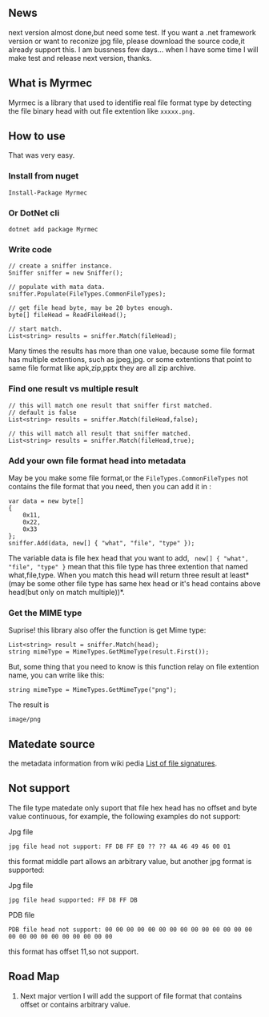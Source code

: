 ## News

next version almost done,but need some test.
If you want a .net framework version or want to reconize jpg file, please download the source code,it already support this.
I am bussness few days... when I have some time I will make test and release next version, thanks.


## What is Myrmec ##
Myrmec is a library that used to identifie real file format type by detecting the file binary head with out file extention like `xxxxx.png`.

## How to use ##

That was very easy.

### Install from nuget ###

	Install-Package Myrmec
### Or DotNet cli ###
	
	dotnet add package Myrmec

### Write code ###

    // create a sniffer instance.
    Sniffer sniffer = new Sniffer();

	// populate with mata data.
    sniffer.Populate(FileTypes.CommonFileTypes);
	
	// get file head byte, may be 20 bytes enough.
    byte[] fileHead = ReadFileHead();

	// start match.
    List<string> results = sniffer.Match(fileHead);

Many times the results has more than one value, because some file format has multiple extentions, such as jpeg,jpg. or some extentions that point to same file format like apk,zip,pptx they are all zip archive.

### Find one result vs multiple result ###

	// this will match one result that sniffer first matched.
	// default is false
    List<string> results = sniffer.Match(fileHead,false);

	// this will match all result that sniffer matched.
    List<string> results = sniffer.Match(fileHead,true);

### Add your own file format head into metadata ###

May be you make some file format,or the `FileTypes.CommonFileTypes` not contains the file format that you need, then you can add it in :

    var data = new byte[]
    {
        0x11,
        0x22,
        0x33
    };
    sniffer.Add(data, new[] { "what", "file", "type" });

The variable data is file hex head that you want to add, ` new[] { "what", "file", "type" }` mean that this file type has three extention that named what,file,type. When you match this head will return three result at least*(may be some other file type has same hex head or it's head contains above head(but only on match multiple))*.

### Get the MIME type ###

Suprise! this library also offer the function is get Mime type:

	List<string> result = sniffer.Match(head);
	string mimeType = MimeTypes.GetMimeType(result.First());

But, some thing that you need to know is this function relay on file extention name, you can write like this:

	string mimeType = MimeTypes.GetMimeType("png");

The result is 

	image/png



## Matedate source ##

the metadata information from wiki pedia [List of file signatures](https://en.wikipedia.org/wiki/List_of_file_signatures).


## Not support ##

The file type matedate only suport that file hex head has no offset and byte value continuous, for example, the following examples do not support:

Jpg file

	jpg file head not support: FF D8 FF E0 ?? ?? 4A 46 49 46 00 01

this format middle part allows an arbitrary value, but another jpg format is supported:

Jpg file

	jpg file head supported: FF D8 FF DB 

PDB file

	PDB file head not support: 00 00 00 00 00 00 00 00 00 00 00 00 00 00 00 00 00 00 00 00 00 00 00 00

this format has offset 11,so not support.

## Road Map

1. Next major vertion I will add the support of file format that contains offset or contains arbitrary value.


